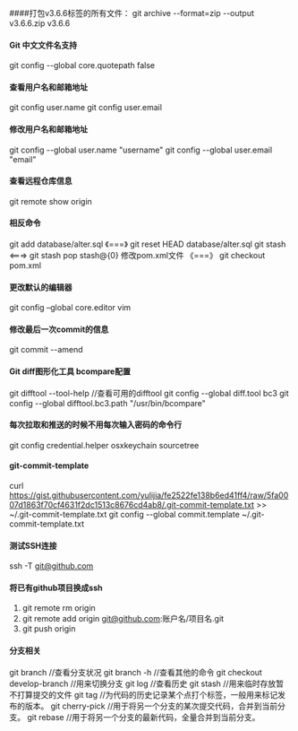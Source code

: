 ####打包v3.6.6标签的所有文件：
git archive --format=zip --output v3.6.6.zip v3.6.6

#### Git 中文文件名支持
git config --global core.quotepath false

#### 查看用户名和邮箱地址
git config user.name
git config user.email

#### 修改用户名和邮箱地址
git config --global user.name "username"
git config --global user.email "email"

#### 查看远程仓库信息
git remote show origin

#### 相反命令
git add database/alter.sql 《===》  git reset HEAD database/alter.sql
git stash  <===>  git stash pop stash@{0}
修改pom.xml文件 《===》 git checkout pom.xml

#### 更改默认的编辑器
git config –global core.editor vim

#### 修改最后一次commit的信息
git commit --amend

#### Git diff图形化工具 bcompare配置
git difftool --tool-help  //查看可用的difftool
git config --global diff.tool bc3
git config --global difftool.bc3.path "/usr/bin/bcompare"

#### 每次拉取和推送的时候不用每次输入密码的命令行
git config credential.helper osxkeychain sourcetree

#### git-commit-template
curl https://gist.githubusercontent.com/yulijia/fe2522fe138b6ed41ff4/raw/5fa0007d1863f70cf4631f2dc1513c8676cd4ab8/.git-commit-template.txt >> ~/.git-commit-template.txt
git config --global commit.template ~/.git-commit-template.txt

#### 测试SSH连接
ssh -T git@github.com

#### 将已有github项目换成ssh
1. git remote rm origin
2. git remote add origin git@github.com:账户名/项目名.git
3. git push origin 

#### 分支相关
git branch //查看分支状况
git branch -h //查看其他的命令
git checkout develop-branch //用来切换分支
git log //查看历史
git stash //用来临时存放暂不打算提交的文件
git tag //为代码的历史记录某个点打个标签，一般用来标记发布的版本。
git cherry-pick //用于将另一个分支的某次提交代码，合并到当前分支。
git rebase //用于将另一个分支的最新代码，全量合并到当前分支。

